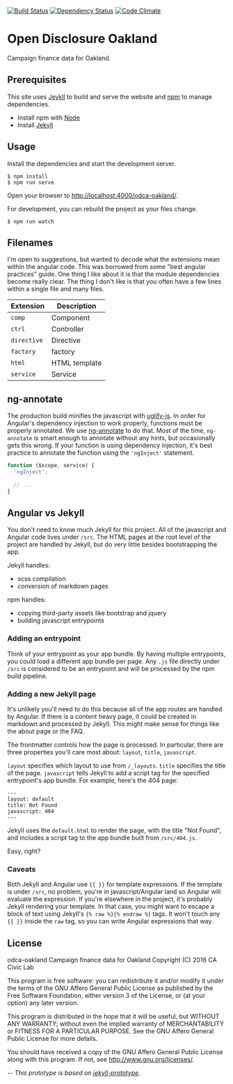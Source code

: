 [![Build Status](https://travis-ci.org/adborden/odca-oakland.svg?branch=master)](https://travis-ci.org/adborden/odca-oakland)
[![Dependency Status](https://gemnasium.com/badges/github.com/adborden/odca-oakland.svg)](https://gemnasium.com/github.com/adborden/odca-oakland)
[![Code Climate](https://codeclimate.com/github/adborden/odca-oakland/badges/gpa.svg)](https://codeclimate.com/github/adborden/odca-oakland)

# Open Disclosure Oakland

Campaign finance data for Oakland.


## Prerequisites

This site uses [Jeykll][jekyll-site] to build and serve the website
and [npm][npm-site] to manage dependencies.

- Install npm with [Node][node-download]
- Install [Jekyll][jekyll-site]


## Usage

Install the dependencies and start the development server.

    $ npm install
    $ npm run serve

Open your browser to [http://localhost:4000/odca-oakland/](http://localhost:4000/odca-oakland/).

For development, you can rebuild the project as your files change.

    $ npm run watch

## Filenames

I'm open to suggestions, but wanted to decode what the extensions mean within
the angular code. This was borrowed from some "best angular practices" guide.
One thing I like about it is that the module dependencies become really clear.
The thing I don't like is that you often have a few lines within a single file and
many files.

| Extension | Description |
| --------- | ----------- |
| `comp`    | Component   |
| `ctrl`    | Controller  |
| `directive` | Directive |
| `factory` | factory     |
| `html`    | HTML template |
| `service` | Service     |


## ng-annotate

The production build minifies the javascript with
[uglify-js](https://www.npmjs.com/package/uglify-js). In order for Angular's
dependency injection to work properly, functions must be properly annotated. We
use [ng-annotate](https://www.npmjs.com/package/ng-annotate) to do that. Most of
the time, `ng-annotate` is smart enough to annotate without any hints, but
occasionally gets this wrong. If your function is using dependency injection,
it's best practice to annotate the function using the `'ngInject'` statement.

```javascript
function ($scope, service) {
  'ngInject';
  
  // ...
}
```


## Angular vs Jekyll

You don't need to know much Jekyll for this project. All of the javascript and
Angular code lives under `/src`. The HTML pages at the root level of the project
are handled by Jekyll, but do very little besides bootstrapping the app.

Jekyll handles:
- scss compilation
- conversion of markdown pages

npm handles:
- copying third-party assets like bootstrap and jquery
- building javascript entrypoints


### Adding an entrypoint

Think of your entrypoint as your app bundle. By having multiple entrypoints, you
could load a different app bundle per page. Any `.js` file directly under `/src`
is considered to be an entrypoint and will be processed by the npm build
pipeline.


### Adding a new Jekyll page

It's unlikely you'll need to do this because all of the app routes are handled
by Angular. If there is a content heavy page, it could be created in markdown
and processed by Jekyll. This might make sense for things like the about page or
the FAQ.

The frontmatter controls how the page is processed. In particular, there are
three properties you'll care most about: `layout`, `title`, `javascript`.

`layout` specifies which layout to use from `/_layouts`. `title` specifies the
title of the page. `javascript` tells Jekyll to add a script tag for the
specified entrypoint's app bundle. For example, here's the 404 page:


```
---
layout: default
title: Not Found
javascript: 404
---
```

Jekyll uses the `default.html` to render the page, with the title "Not Found",
and includes a script tag to the app bundle built from `/src/404.js`.

Easy, right?


### Caveats

Both Jekyll and Angular use `{{ }}` for template expressions. If the template is
under `/src`, no problem, you're in javascript/Angular land so Angular will
evaluate the expression. If you're elsewhere in the project, it's probably
Jekyll rendering your template. In that case, you might want to escape a block
of text using Jekyll's `{% raw %}{% endraw %}` tags. It won't touch any `{{ }}`
inside the `raw` tag, so you can write Angular expressions that way.


## License

odca-oakland Campaign finance data for Oakland
Copyright (C) 2016  CA Civic Lab

This program is free software: you can redistribute it and/or modify
it under the terms of the GNU Affero General Public License as published by
the Free Software Foundation, either version 3 of the License, or
(at your option) any later version.

This program is distributed in the hope that it will be useful,
but WITHOUT ANY WARRANTY; without even the implied warranty of
MERCHANTABILITY or FITNESS FOR A PARTICULAR PURPOSE.  See the
GNU Affero General Public License for more details.

You should have received a copy of the GNU Affero General Public License
along with this program.  If not, see <http://www.gnu.org/licenses/>.


--
_This prototype is based on
[jekyll-prototype](https://github.com/adborden/jekyll-prototype)._


[jekyll-site]: https://jekyllrb.com/
[node-download]: https://nodejs.org/en/download/
[npm-site]: https://www.npmjs.com/
